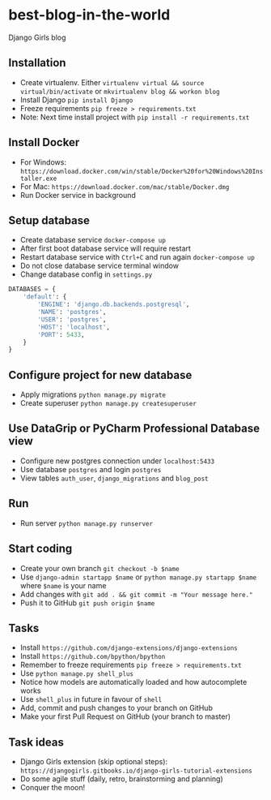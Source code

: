 # best-blog-in-the-world

Django Girls blog

## Installation

- Create virtualenv. Either `virtualenv virtual && source virtual/bin/activate` or `mkvirtualenv blog && workon blog`
- Install Django `pip install Django`
- Freeze requirements `pip freeze > requirements.txt`
- Note: Next time install project with `pip install -r requirements.txt`

## Install Docker

- For Windows: `https://download.docker.com/win/stable/Docker%20for%20Windows%20Installer.exe`
- For Mac: `https://download.docker.com/mac/stable/Docker.dmg`
- Run Docker service in background

## Setup database

- Create database service `docker-compose up`
- After first boot database service will require restart
- Restart database service with `Ctrl+C` and run again `docker-compose up`
- Do not close database service terminal window
- Change database config in `settings.py`

```python
DATABASES = {
    'default': {
        'ENGINE': 'django.db.backends.postgresql',
        'NAME': 'postgres',
        'USER': 'postgres',
        'HOST': 'localhost',
        'PORT': 5433,
    }
}
```

## Configure project for new database

- Apply migrations `python manage.py migrate`
- Create superuser `python manage.py createsuperuser`

## Use DataGrip or PyCharm Professional Database view

- Configure new postgres connection under `localhost:5433`
- Use database `postgres` and login `postgres`
- View tables `auth_user`, `django_migrations` and `blog_post`

## Run

- Run server `python manage.py runserver`

## Start coding

- Create your own branch `git checkout -b $name`
- Use `django-admin startapp $name` or `python manage.py startapp $name` where `$name` is your name
- Add changes with `git add . && git commit -m "Your message here."` 
- Push it to GitHub `git push origin $name`

## Tasks

- Install `https://github.com/django-extensions/django-extensions`
- Install `https://github.com/bpython/bpython`
- Remember to freeze requirements `pip freeze > requirements.txt`
- Use `python manage.py shell_plus`
- Notice how models are automatically loaded and how autocomplete works
- Use `shell_plus` in future in favour of `shell`
- Add, commit and push changes to your branch on GitHub
- Make your first Pull Request on GitHub (your branch to master)

## Task ideas

- Django Girls extension (skip optional steps): `https://djangogirls.gitbooks.io/django-girls-tutorial-extensions`
- Do some agile stuff (daily, retro, brainstorming and planning)
- Conquer the moon!
